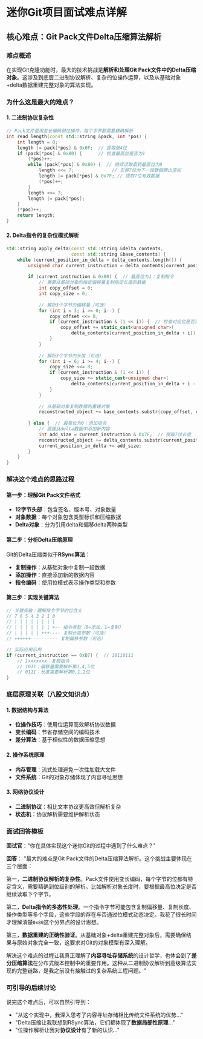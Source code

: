 # 迷你Git项目面试难点详解

## 核心难点：Git Pack文件Delta压缩算法解析

### 难点概述
在实现Git克隆功能时，最大的技术挑战是**解析和处理Git Pack文件中的Delta压缩对象**。这涉及到底层二进制协议解析、复杂的位操作运算，以及从基础对象+delta数据重建完整对象的算法实现。

### 为什么这是最大的难点？

#### 1. 二进制协议复杂性
```cpp
// Pack文件使用变长编码和位操作，每个字节都需要精确解析
int read_length(const std::string &pack, int *pos) {
    int length = 0;
    length |= pack[*pos] & 0x0F;  // 提取低4位
    if (pack[*pos] & 0x80) {      // 检查最高位是否为1
        (*pos)++;
        while (pack[*pos] & 0x80) {  // 继续读取直到最高位为0
            length <<= 7;              // 左移7位为下一段数据腾出空间
            length |= pack[*pos] & 0x7F; // 提取7位有效数据
            (*pos)++;
        }
        length <<= 7;
        length |= pack[*pos];
    }
    (*pos)++;
    return length;
}
```

#### 2. Delta指令的复杂位模式解析
```cpp
std::string apply_delta(const std::string &delta_contents,
                        const std::string &base_contents) {
    while (current_position_in_delta < delta_contents.length()) {
        unsigned char current_instruction = delta_contents[current_position_in_delta++];
        
        if (current_instruction & 0x80) {  // 最高位为1：复制指令
            // 需要从基础对象的指定偏移量复制指定长度的数据
            int copy_offset = 0;
            int copy_size = 0;
            
            // 解析3个字节的偏移量（可选）
            for (int i = 3; i >= 0; i--) {
                copy_offset <<= 8;
                if (current_instruction & (1 << i)) {  // 检查对应位是否设置
                    copy_offset += static_cast<unsigned char>(
                        delta_contents[current_position_in_delta + i]);
                }
            }
            
            // 解析3个字节的长度（可选）
            for (int i = 6; i >= 4; i--) {
                copy_size <<= 8;
                if (current_instruction & (1 << i)) {
                    copy_size += static_cast<unsigned char>(
                        delta_contents[current_position_in_delta + i - (4 - bytes_processed_for_offset)]);
                }
            }
            
            // 从基础对象复制数据到重建对象
            reconstructed_object += base_contents.substr(copy_offset, copy_size);
            
        } else {  // 最高位为0：添加指令
            // 直接从delta数据中添加新内容
            int add_size = current_instruction & 0x7F;  // 提取7位长度
            reconstructed_object += delta_contents.substr(current_position_in_delta, add_size);
            current_position_in_delta += add_size;
        }
    }
}
```

### 解决这个难点的思路过程

#### 第一步：理解Git Pack文件格式
- **12字节头部**：包含签名、版本号、对象数量
- **对象数据**：每个对象包含类型标识和压缩数据
- **Delta对象**：分为引用delta和偏移delta两种类型

#### 第二步：分析Delta压缩原理
Git的Delta压缩类似于**RSync算法**：
- **复制操作**：从基础对象中复制一段数据
- **添加操作**：直接添加新的数据内容
- **指令编码**：使用位模式表示操作类型和参数

#### 第三步：实现关键算法
```cpp
// 关键突破：理解指令字节的位含义
// 7 6 5 4 3 2 1 0
// | | | | | | | |
// | | | | | | | +-- 指令类型（0=添加，1=复制）
// | | | | | +++---- 复制长度参数（可选）
// ++++++---------- 复制偏移参数（可选）

// 实际应用示例
if (current_instruction == 0xB7) {  // 10110111
    // 1xxxxxxx：复制指令
    // 1011：偏移量需要解析第3,4,5位
    // 0111：长度需要解析第0,1,2位
}
```

### 底层原理关联（八股文知识点）

#### 1. 数据结构与算法
- **位操作技巧**：使用位运算高效解析协议数据
- **变长编码**：节省存储空间的编码技术
- **差分算法**：基于相似性的数据压缩思想

#### 2. 操作系统原理
- **内存管理**：流式处理避免一次性加载大文件
- **文件系统**：Git的对象存储体现了内容寻址思想

#### 3. 网络协议设计
- **二进制协议**：相比文本协议更高效但解析复杂
- **状态机**：协议解析需要维护解析状态

### 面试回答模板

**面试官**："你在具体实现这个迷你Git的过程中遇到了什么难点？"

**回答**：
"最大的难点是Git Pack文件的Delta压缩算法解析。这个挑战主要体现在三个层面：

第一，**二进制协议解析的复杂性**。Pack文件使用变长编码，每个字节的位都有特定含义，需要精确到位级别的解析。比如解析对象长度时，要根据最高位决定是否继续读取下个字节。

第二，**Delta指令的多态性处理**。一个指令字节可能包含复制偏移量、复制长度、操作类型等多个字段，这些字段的存在与否通过位模式动态决定。我花了很长时间才理解清楚`0x80`这个分界点的设计思想。

第三，**数据重建的正确性验证**。从基础对象+delta重建完整对象后，需要确保结果与原始对象完全一致，这要求对Git的对象模型有深入理解。

解决这个难点的过程让我真正理解了**内容寻址存储系统**的设计哲学，也体会到了**差分压缩算法**在分布式版本控制中的重要作用。这种从二进制协议解析到高级算法实现的完整链路，是我之前没有接触过的复杂系统工程问题。"

### 可引导的后续讨论
说完这个难点后，可以自然引导到：
- "从这个实现中，我深入思考了内容寻址存储相比传统文件系统的优势..."
- "Delta压缩让我联想到RSync算法，它们都体现了**数据局部性原理**..."
- "位操作解析让我对**协议设计**有了新的认识..."
